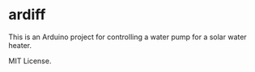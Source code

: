 ardiff
======

This is an Arduino project for controlling a water pump for a solar water heater.

MIT License.

